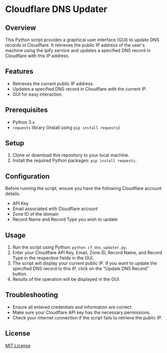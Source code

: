 # Cloudflare DNS Updater

## Overview
This Python script provides a graphical user interface (GUI) to update DNS records in Cloudflare. It retrieves the public IP address of the user's machine using the ipify service and updates a specified DNS record in Cloudflare with this IP address.

## Features
- Retrieves the current public IP address.
- Updates a specified DNS record in Cloudflare with the current IP.
- GUI for easy interaction.

## Prerequisites
- Python 3.x
- `requests` library (Install using `pip install requests`)

## Setup
1. Clone or download this repository to your local machine.
2. Install the required Python packages: `pip install requests`.

## Configuration
Before running the script, ensure you have the following Cloudflare account details:
- API Key
- Email associated with Cloudflare account
- Zone ID of the domain
- Record Name and Record Type you wish to update

## Usage
1. Run the script using Python: `python cf_dns_updater.py`.
2. Enter your Cloudflare API Key, Email, Zone ID, Record Name, and Record Type in the respective fields in the GUI.
3. The script will display your current public IP. If you want to update the specified DNS record to this IP, click on the "Update DNS Record" button.
4. Results of the operation will be displayed in the GUI.

## Troubleshooting
- Ensure all entered credentials and information are correct.
- Make sure your Cloudflare API key has the necessary permissions.
- Check your internet connection if the script fails to retrieve the public IP.

## License
[MIT License](LICENSE.md)
